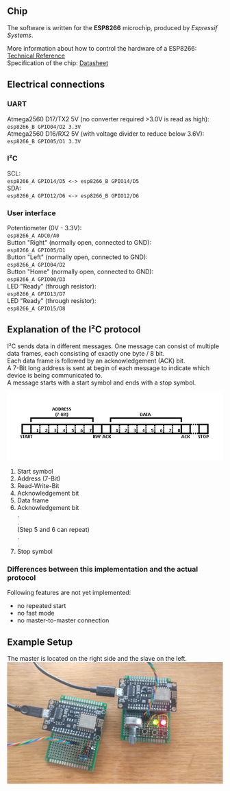 ## Chip
The software is written for the **ESP8266** microchip, produced by *Espressif Systems*.

More information about how to control the hardware of a ESP8266: [Technical Reference](https://www.espressif.com/sites/default/files/documentation/esp8266-technical_reference_en.pdf)  
Specification of the chip: [Datasheet](https://www.espressif.com/sites/default/files/documentation/esp8266-technical_reference_en.pdf)  

## Electrical connections
### UART
Atmega2560 D17/TX2 5V (no converter required >3.0V is read as high):  
                `esp8266_B GPIO04/D2 3.3V`  
Atmega2560 D16/RX2 5V (with voltage divider to reduce below 3.6V):  
                `esp8266_B GPIO05/D1 3.3V`  

### I²C
SCL:  
                `esp8266_A GPIO14/D5 <-> esp8266_B GPIO14/D5`  
SDA:  
                `esp8266_A GPIO12/D6 <-> esp8266_B GPIO12/D6`  

### User interface
Potentiometer (0V - 3.3V):  
                `esp8266_A ADC0/A0`  
Button "Right" (normally open, connected to GND):  
                `esp8266_A GPIO05/D1`  
Button "Left" (normally open, connected to GND):  
                `esp8266_A GPIO04/D2`  
Button "Home" (normally open, connected to GND):  
                `esp8266_A GPIO00/D3`  
LED "Ready" (through resistor):  
                `esp8266_A GPIO13/D7`  
LED "Ready" (through resistor):  
                `esp8266_A GPIO15/D8`  

## Explanation of the I²C protocol
I²C sends data in different messages. One message can consist of multiple data frames, each consisting of exactly one byte / 8 bit.  
Each data frame is followed by an acknowledgement (ACK) bit.  
A 7-Bit long address is sent at begin of each message to indicate which device is being communicated to.  
A message starts with a start symbol and ends with a stop symbol.  

![I2C Protocol](https://github.com/DavidRisch/esp8266_i2c/blob/master/i2c_protocol.png?raw=true)

1. Start symbol
2. Address (7-Bit)
3. Read-Write-Bit
4. Acknowledgement bit
5. Data frame
6. Acknowledgement bit  
.  
.  
                (Step 5 and 6 can repeat)  
.  
.  
7. Stop symbol

### Differences between this implementation and the actual protocol
Following features are not yet implemented:
- no repeated start
- no fast mode
- no master-to-master connection

## Example Setup
The master is located on the right side and the slave on the left.
![Setup](https://github.com/DavidRisch/esp8266_i2c/blob/master/setup.jpg?raw=true)
